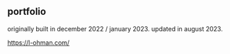 ## portfolio

originally built in december 2022 / january 2023. updated in august 2023.

https://l-ohman.com/

<!--
To deploy to Github Pages:
npm run build-and-deploy

Sometimes there will be issues with the domain, they can be resolved here:
https://github.com/l-ohman/portfolio/settings/pages
-->

<!-- todo:
- update favicon
 -->
